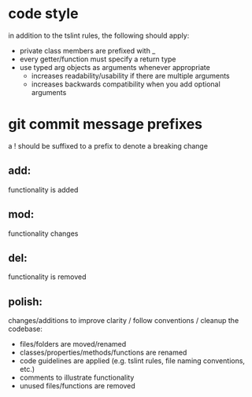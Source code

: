 # code style
in addition to the tslint rules, the following should apply:
* private class members are prefixed with _
* every getter/function must specify a return type
* use typed arg objects as arguments whenever appropriate
    * increases readability/usability if there are multiple arguments
    * increases backwards compatibility when you add optional arguments

# git commit message prefixes
a ! should be suffixed to a prefix to denote a breaking change
## **add**:
functionality is added
## **mod**:
functionality changes
## **del**:
functionality is removed
## **polish**:
changes/additions to improve clarity / follow conventions / cleanup the codebase:
* files/folders are moved/renamed
* classes/properties/methods/functions are renamed
* code guidelines are applied (e.g. tslint rules, file naming conventions, etc.)
* comments to illustrate functionality
* unused files/functions are removed